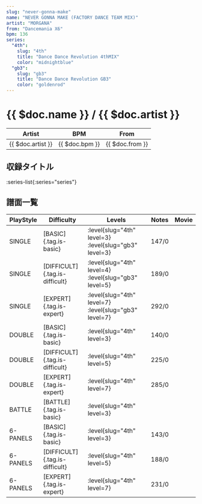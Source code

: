 ```yaml
---
slug: "never-gonna-make"
name: "NEVER GONNA MAKE (FACTORY DANCE TEAM MIX)"
artist: "MORGANA"
from: "Dancemania X6"
bpm: 136
series:
  "4th":
    slug: "4th"
    title: "Dance Dance Revolution 4thMIX"
    color: "midnightblue"
  "gb3":
    slug: "gb3"
    title: "Dance Dance Revolution GB3"
    color: "goldenrod"
---
```


# {{ $doc.name }} / {{ $doc.artist }}

|Artist|BPM|From|
|------|---|----|
|{{ $doc.artist }}|{{ $doc.bpm }}|{{ $doc.from }}|

## 収録タイトル

:series-list{:series="series"}

## 譜面一覧

|PlayStyle|Difficulty|Levels|Notes|Movie|
|---------|----------|------|-----|-----|
|SINGLE|[BASIC]{.tag.is-basic}|:level{slug="4th" level=3} :level{slug="gb3" level=3}|147/0||
|SINGLE|[DIFFICULT]{.tag.is-difficult}|:level{slug="4th" level=4} :level{slug="gb3" level=5}|189/0||
|SINGLE|[EXPERT]{.tag.is-expert}|:level{slug="4th" level=7} :level{slug="gb3" level=7}|292/0||
|DOUBLE|[BASIC]{.tag.is-basic}|:level{slug="4th" level=3}|140/0||
|DOUBLE|[DIFFICULT]{.tag.is-difficult}|:level{slug="4th" level=5}|225/0||
|DOUBLE|[EXPERT]{.tag.is-expert}|:level{slug="4th" level=7}|285/0||
|BATTLE|[BATTLE]{.tag.is-basic}|:level{slug="4th" level=3}|||
|6-PANELS|[BASIC]{.tag.is-basic}|:level{slug="4th" level=3}|143/0||
|6-PANELS|[DIFFICULT]{.tag.is-difficult}|:level{slug="4th" level=5}|188/0||
|6-PANELS|[EXPERT]{.tag.is-expert}|:level{slug="4th" level=7}|231/0||
